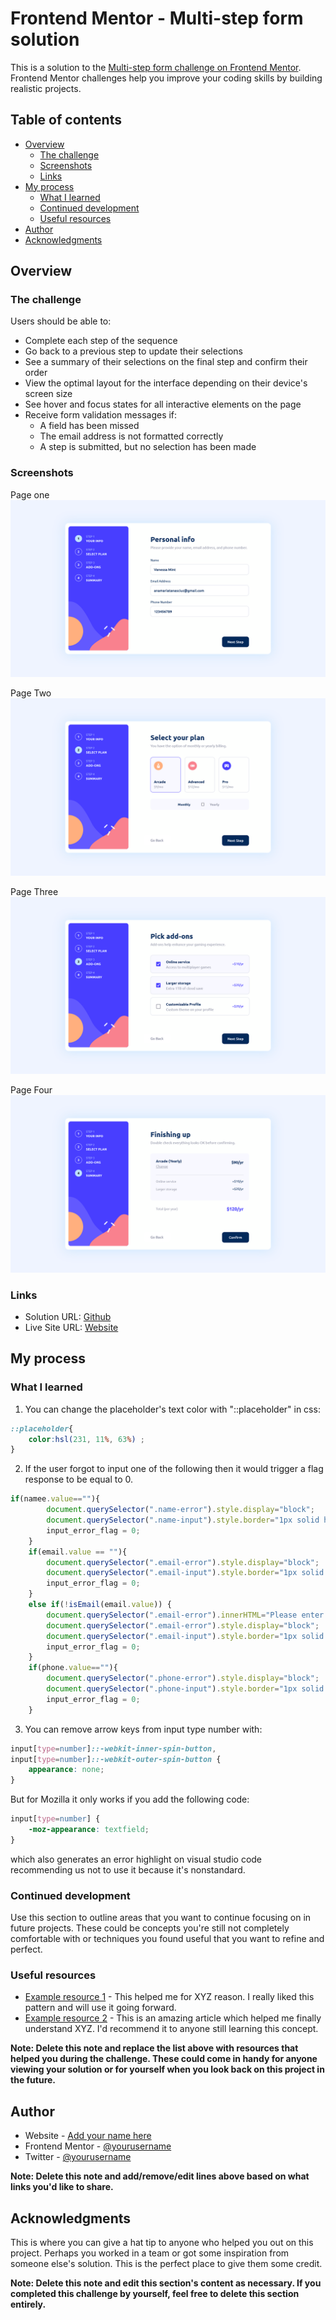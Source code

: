 # Frontend Mentor - Multi-step form solution

This is a solution to the [Multi-step form challenge on Frontend Mentor](https://www.frontendmentor.io/challenges/multistep-form-YVAnSdqQBJ). Frontend Mentor challenges help you improve your coding skills by building realistic projects. 

## Table of contents

- [Overview](#overview)
  - [The challenge](#the-challenge)
  - [Screenshots](#screenshots)
  - [Links](#links)
- [My process](#my-process)
  - [What I learned](#what-i-learned)
  - [Continued development](#continued-development)
  - [Useful resources](#useful-resources)
- [Author](#author)
- [Acknowledgments](#acknowledgments)

## Overview

### The challenge

Users should be able to:

- Complete each step of the sequence
- Go back to a previous step to update their selections
- See a summary of their selections on the final step and confirm their order
- View the optimal layout for the interface depending on their device's screen size
- See hover and focus states for all interactive elements on the page
- Receive form validation messages if:
  - A field has been missed
  - The email address is not formatted correctly
  - A step is submitted, but no selection has been made

### Screenshots

Page one
![](./assets/images/Page1.png)

Page Two
![](./assets/images/Page2.png)

Page Three
![](./assets/images/Page3.png)

Page Four
![](./assets/images/Page4.png)

### Links

- Solution URL: [Github](https://github.com/anasolomon/multistepform)
- Live Site URL: [Website](anasolomon.github.io/multistepform/)

## My process

### What I learned
 
 
1. You can change the placeholder's text color with "::placeholder" in css:
```css
::placeholder{
    color:hsl(231, 11%, 63%) ;
}
```
 
2. If the user forgot to input one of the following then it would trigger a flag response to be equal to 0.
```js
if(namee.value==""){
        document.querySelector(".name-error").style.display="block";
        document.querySelector(".name-input").style.border="1px solid hsl(354, 84%, 57%)";
        input_error_flag = 0;
    }
    if(email.value == ""){
        document.querySelector(".email-error").style.display="block";
        document.querySelector(".email-input").style.border="1px solid hsl(354, 84%, 57%)";
        input_error_flag = 0;
    }
    else if(!isEmail(email.value)) {
        document.querySelector(".email-error").innerHTML="Please enter a valid email";
        document.querySelector(".email-error").style.display="block";
        document.querySelector(".email-input").style.border="1px solid hsl(354, 84%, 57%)";
        input_error_flag = 0;
    }
    if(phone.value==""){
        document.querySelector(".phone-error").style.display="block";
        document.querySelector(".phone-input").style.border="1px solid hsl(354, 84%, 57%)";
        input_error_flag = 0;
    }
```
 
 
3. You can remove arrow keys from input type number with:
```css 
input[type=number]::-webkit-inner-spin-button, 
input[type=number]::-webkit-outer-spin-button {
    appearance: none;
}
```
But for Mozilla it only works if you add the following code:
```css
input[type=number] {
    -moz-appearance: textfield;
}
```
which also generates an error highlight on visual studio code recommending us not to use it because it's nonstandard.



### Continued development

Use this section to outline areas that you want to continue focusing on in future projects. These could be concepts you're still not completely comfortable with or techniques you found useful that you want to refine and perfect.


### Useful resources

- [Example resource 1](https://www.example.com) - This helped me for XYZ reason. I really liked this pattern and will use it going forward.
- [Example resource 2](https://www.example.com) - This is an amazing article which helped me finally understand XYZ. I'd recommend it to anyone still learning this concept.

**Note: Delete this note and replace the list above with resources that helped you during the challenge. These could come in handy for anyone viewing your solution or for yourself when you look back on this project in the future.**

## Author

- Website - [Add your name here](https://www.your-site.com)
- Frontend Mentor - [@yourusername](https://www.frontendmentor.io/profile/yourusername)
- Twitter - [@yourusername](https://www.twitter.com/yourusername)

**Note: Delete this note and add/remove/edit lines above based on what links you'd like to share.**

## Acknowledgments

This is where you can give a hat tip to anyone who helped you out on this project. Perhaps you worked in a team or got some inspiration from someone else's solution. This is the perfect place to give them some credit.

**Note: Delete this note and edit this section's content as necessary. If you completed this challenge by yourself, feel free to delete this section entirely.**
